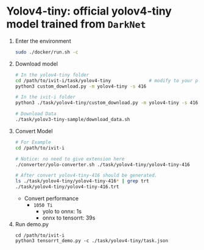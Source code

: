 # Yolov4-tiny: official yolov4-tiny model trained from `DarkNet`

1. Enter the environment
    ```bash
    sudo ./docker/run.sh -c
    ```
2. Download model
    ```bash
    # In the yolov4-tiny folder
    cd /path/to/ivit-i/task/yolov4-tiny              # modify to your path
    python3 custom_download.py -m yolov4-tiny -s 416 

    # In the ivit-i folder
    python3 ./task/yolov4-tiny/custom_download.py -m yolov4-tiny -s 416 -f ./task/yolov4-tiny

    # Download Data
    ./task/yolov3-tiny-sample/download_data.sh
    ```
3. Convert Model
    ```bash
    # For Example
    cd /path/to/ivit-i

    # Notice: no need to give extension here
    ./converter/yolo-converter.sh ./task/yolov4-tiny/yolov4-tiny-416

    # After convert yolov4-tiny-416 should be generated.
    ls ./task/yolov4-tiny/yolov4-tiny-416* | grep trt
    ./task/yolov4-tiny/yolov4-tiny-416.trt
    ```
    * Convert performance
      * `1050 Ti`
        * yolo to onnx: 1s
        * onnx to tensorrt: 39s
4. Run demo.py
    ```
    cd /path/to/ivit-i
    python3 tensorrt_demo.py -c ./task/yolov4-tiny/task.json
    ```
